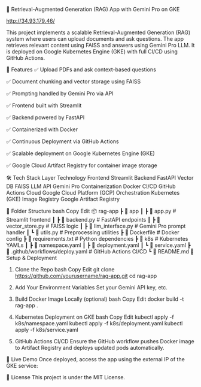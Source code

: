 🚀 Retrieval-Augmented Generation (RAG) App with Gemini Pro on GKE

http://34.93.179.46/


This project implements a scalable Retrieval-Augmented Generation (RAG) system where users can upload documents and ask questions. The app retrieves relevant content using FAISS and answers using Gemini Pro LLM. It is deployed on Google Kubernetes Engine (GKE) with full CI/CD using GitHub Actions.

📌 Features
✅ Upload PDFs and ask context-based questions

✅ Document chunking and vector storage using FAISS

✅ Prompting handled by Gemini Pro via API

✅ Frontend built with Streamlit

✅ Backend powered by FastAPI

✅ Containerized with Docker

✅ Continuous Deployment via GitHub Actions

✅ Scalable deployment on Google Kubernetes Engine (GKE)

✅ Google Cloud Artifact Registry for container image storage

🛠️ Tech Stack
Layer	Technology
Frontend	Streamlit
Backend	FastAPI
Vector DB	FAISS
LLM API	Gemini Pro
Containerization	Docker
CI/CD	GitHub Actions
Cloud	Google Cloud Platform (GCP)
Orchestration	Kubernetes (GKE)
Image Registry	Google Artifact Registry

📂 Folder Structure
bash
Copy
Edit
📦 rag-app
 ┣ 📁 app
 ┃ ┣ 📜 app.py                 # Streamlit frontend
 ┃ ┣ 📜 backend.py             # FastAPI endpoints
 ┃ ┣ 📜 vector_store.py        # FAISS logic
 ┃ ┣ 📜 llm_interface.py       # Gemini Pro prompt handler
 ┃ ┗ 📜 utils.py               # Preprocessing utilities
 ┣ 📜 Dockerfile               # Docker config
 ┣ 📜 requirements.txt         # Python dependencies
 ┣ 📁 k8s                      # Kubernetes YAMLs
 ┃ ┣ 📜 namespace.yaml
 ┃ ┣ 📜 deployment.yaml
 ┃ ┗ 📜 service.yaml
 ┣ 📜 .github/workflows/deploy.yaml  # GitHub Actions CI/CD
 ┗ 📜 README.md
🚀 Setup & Deployment
1. Clone the Repo
bash
Copy
Edit
git clone https://github.com/yourusername/rag-app.git
cd rag-app
2. Add Your Environment Variables
Set your Gemini API key, etc.

3. Build Docker Image Locally (optional)
bash
Copy
Edit
docker build -t rag-app .
4. Kubernetes Deployment on GKE
bash
Copy
Edit
kubectl apply -f k8s/namespace.yaml
kubectl apply -f k8s/deployment.yaml
kubectl apply -f k8s/service.yaml
5. GitHub Actions CI/CD
Ensure the GitHub workflow pushes Docker image to Artifact Registry and deploys updated pods automatically.

🔗 Live Demo
Once deployed, access the app using the external IP of the GKE service:



📄 License
This project is under the MIT License.
